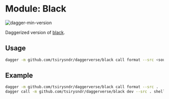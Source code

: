 # Module: Black

![dagger-min-version](https://img.shields.io/badge/dagger%20version-v0.9.8-green)

Daggerized version of [black](https://github.com/python/black).

## Usage

```sh
dagger -m github.com/tsirysndr/daggerverse/black call format --src <source>
```

## Example

```sh
dagger -m github.com/tsirysndr/daggerverse/black call format --src .
dagger call -m github.com/tsirysndr/daggerverse/black dev --src . shell
```
